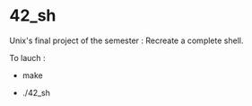42_sh
=====

Unix's final project of the semester : Recreate a complete shell.

To lauch :

  - make

  - ./42_sh
